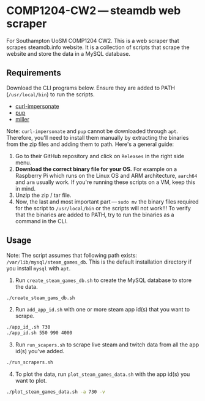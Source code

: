 # COMP1204-CW2 — steamdb web scraper

For Southampton UoSM COMP1204 CW2.
This is a web scraper that scrapes steamdb.info website.
It is a collection of scripts that scrape the website and store the data in a MySQL database.

## Requirements
Download the CLI programs below. Ensure they are added to PATH (`/usr/local/bin`) to run the scripts.
- [curl-impersonate](https://github.com/lwthiker/curl-impersonate)
- [pup](https://github.com/ericchiang/pup)
- [miller](https://miller.readthedocs.io/en/latest/)

Note: `curl-impersonate` and `pup` cannot be downloaded through `apt`. Therefore, you'll need to install them manually by extracting the binaries from the zip files and adding them to path. Here's a general guide:
1. Go to their GitHub repository and click on `Releases` in the right side menu.
2. **Download the correct binary file for your OS.** For example on a Raspberry Pi which runs on the Linux OS and ARM architecture, `aarch64` and `arm` usually work. If you're running these scripts on a VM, keep this in mind.
3. Unzip the zip / tar file.
4. Now, the last and most important part — `sudo mv` the binary files required for the script to `/usr/local/bin` or the scripts will not work!!! To verify that the binaries are added to PATH, try to run the binaries as a command in the CLI.

## Usage
Note: The script assumes that following path exists: `/var/lib/mysql/steam_games_db`. This is the default installation directory if you install `mysql` with `apt`.
1. Run `create_steam_games_db.sh` to create the MySQL database to store the data.
```sh
./create_steam_gams_db.sh
```
2. Run `add_app_id.sh` with one or more steam app id(s) that you want to scrape.
```sh
./app_id_.sh 730
./app_id.sh 550 990 4000
```
3. Run `run_scapers.sh` to scrape live steam and twitch data from all the app id(s) you've added.
```sh
./run_scrapers.sh
```
4. To plot the data, run `plot_steam_games_data.sh` with the app id(s) you want to plot.
```sh
./plot_steam_games_data.sh -a 730 -v
```
